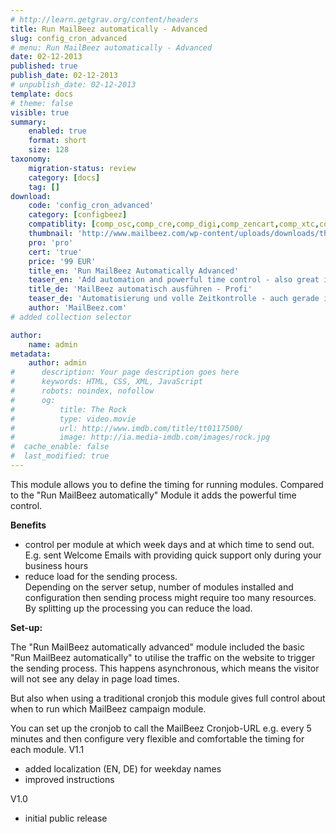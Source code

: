 ```yaml
---
# http://learn.getgrav.org/content/headers
title: Run MailBeez automatically - Advanced
slug: config_cron_advanced
# menu: Run MailBeez automatically - Advanced
date: 02-12-2013
published: true
publish_date: 02-12-2013
# unpublish_date: 02-12-2013
template: docs
# theme: false
visible: true
summary:
    enabled: true
    format: short
    size: 128
taxonomy:
    migration-status: review
    category: [docs]
    tag: []
download:
    code: 'config_cron_advanced'
    category: [configbeez]
    compatiblity: [comp_osc,comp_cre,comp_digi,comp_zencart,comp_xtc,comp_gambio]
    thumbnail: 'http://www.mailbeez.com/wp-content/uploads/downloads/thumbnails/2013/12/icon_cron_64.png'
    pro: 'pro'
    cert: 'true'
    price: '99 EUR'
    title_en: 'Run MailBeez Automatically Advanced'
    teaser_en: 'Add automation and powerful time control - also great in combination with traditional cronjobs'
    title_de: 'MailBeez automatisch ausführen - Profi'
    teaser_de: 'Automatisierung und volle Zeitkontrolle - auch gerade in Kombination mit traditionellen Cronjobs'
    author: 'MailBeez.com'
# added collection selector

author:
    name: admin
metadata:
    author: admin
#      description: Your page description goes here
#      keywords: HTML, CSS, XML, JavaScript
#      robots: noindex, nofollow
#      og:
#          title: The Rock
#          type: video.movie
#          url: http://www.imdb.com/title/tt0117500/
#          image: http://ia.media-imdb.com/images/rock.jpg
#  cache_enable: false
#  last_modified: true
---
```


This module allows you to define the timing for running modules. Compared to the "Run MailBeez automatically" Module it adds the powerful time control.

**Benefits**

- control per module at which week days and at which time to send out.   
E.g. sent Welcome Emails with providing quick support only during your business hours
- reduce load for the sending process.  
Depending on the server setup, number of modules installed and configuration then sending process might require too many resources. By splitting up the processing you can reduce the load.



**Set-up:**

The "Run MailBeez automatically advanced" module included the basic "Run MailBeez automatically" to utilise the traffic on the website to trigger the sending process. This happens asynchronous, which means the visitor will not see any delay in page load times.

But also when using a traditional cronjob this module gives full control about when to run which MailBeez campaign module.

You can set up the cronjob to call the MailBeez Cronjob-URL e.g. every 5 minutes and then configure very flexible and comfortable the timing for each module.
V1.1
- added localization (EN, DE) for weekday names
- improved instructions

V1.0
- initial public release